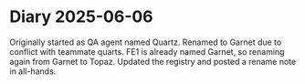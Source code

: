 # Diary 2025-06-06
Originally started as QA agent named Quartz. Renamed to Garnet due to conflict with teammate quarts.
FE1 is already named Garnet, so renaming again from Garnet to Topaz. Updated the registry and posted a rename note in all-hands.
